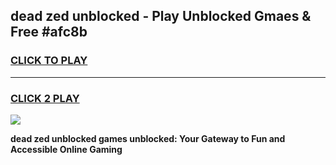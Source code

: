
## dead zed unblocked - Play Unblocked Gmaes & Free #afc8b
<h3>
<a href="https://news.freeplayer.one?title=dead_zed_unblocked&ref=24F">CLICK TO PLAY</a></h3>
<hr>

<h3>
<a href="https://news.freeplayer.one?title=dead_zed_unblocked&ref=24F">CLICK 2 PLAY</a>
  
</h3>

<a href="https://news.freeplayer.one?title=dead_zed_unblocked&ref=24F/"><img src="https://clearcache.store/games.png"></a>


**dead zed unblocked games unblocked: Your Gateway to Fun and Accessible Online Gaming**
